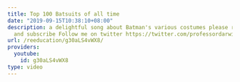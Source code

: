 ```yaml
---
title: Top 100 Batsuits of all time
date: "2019-09-15T10:38:10+08:00"
description: a delightful song about Batman's various costumes please rate comment
  and subscribe Follow me on twitter https://twitter.com/professordarwin
url: /reeducation/g30aLS4vWX8/
providers:
  youtube:
    id: g30aLS4vWX8
type: video
---
```

